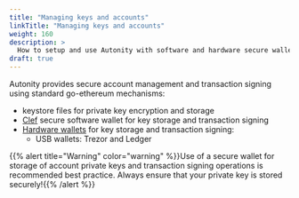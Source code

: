 ```yaml
---
title: "Managing keys and accounts"
linkTitle: "Managing keys and accounts"
weight: 160
description: >
  How to setup and use Autonity with software and hardware secure wallets
draft: true
---
```


Autonity provides secure account management and transaction signing using standard go-ethereum mechanisms:

- keystore files for private key encryption and storage
- [Clef](/account-holders/key-mgt//clef/) secure software wallet for key storage and transaction signing
- [Hardware wallets](/account-holders/key-mgt//usb-wallets) for key storage and transaction signing:
  - USB wallets: Trezor and Ledger

{{% alert title="Warning" color="warning" %}}Use of a secure wallet for storage of account private keys and transaction signing operations is recommended best practice. Always ensure that your private key is stored securely!{{% /alert %}}
